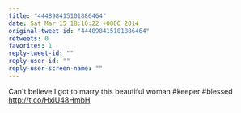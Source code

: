 ```yaml
---
title: "444898415101886464"
date: Sat Mar 15 18:10:22 +0000 2014
original-tweet-id: "444898415101886464"
retweets: 0
favorites: 1
reply-tweet-id: ""
reply-user-id: ""
reply-user-screen-name: ""
---
```

Can't believe I got to marry this beautiful woman #keeper #blessed http://t.co/HxiU48HmbH
